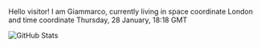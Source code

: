 Hello visitor! I am Giammarco, currently living in space coordinate London and time coordinate Thursday, 28 January, 18:18 GMT

![GitHub Stats](https://github-readme-stats.vercel.app/api?username=grcasanova)
